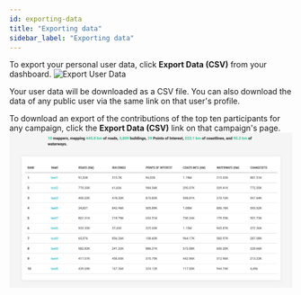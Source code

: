 ```yaml
---
id: exporting-data
title: "Exporting data"
sidebar_label: "Exporting data"
---
```


To export your personal user data, click **Export Data (CSV)** from your dashboard.
![Export User Data](assets/img/export-user-data.png)

Your user data will be downloaded as a CSV file. You can also download the data of any public user via the same link on that user's profile.

To download an export of the contributions of the top ten participants for any campaign, click the **Export Data (CSV)** link on that campaign's page.
![User Table](assets/img/campaign-table.png)
